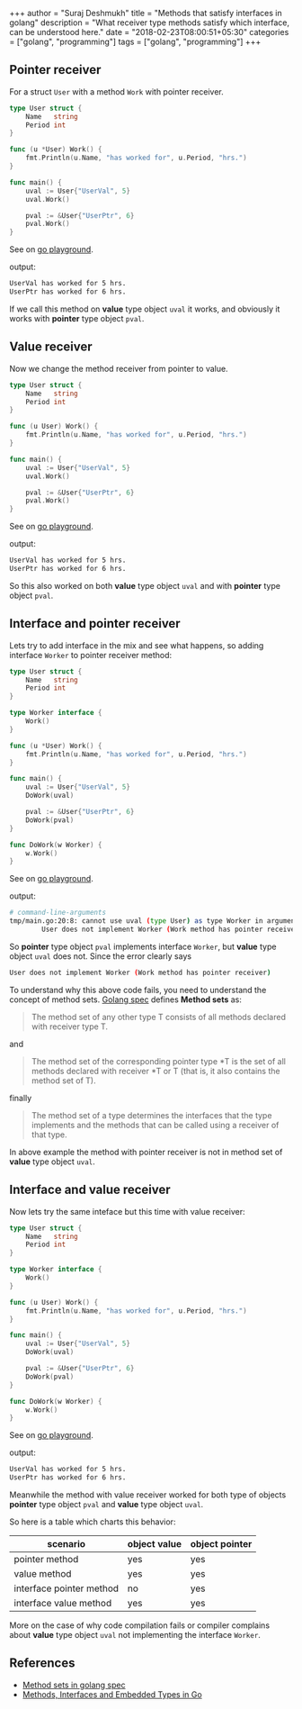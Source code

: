 +++
author = "Suraj Deshmukh"
title = "Methods that satisfy interfaces in golang"
description = "What receiver type methods satisfy which interface, can be understood here."
date = "2018-02-23T08:00:51+05:30"
categories = ["golang", "programming"]
tags = ["golang", "programming"]
+++

## Pointer receiver

For a struct `User` with a method `Work` with pointer receiver.

```go
type User struct {
    Name   string
    Period int
}

func (u *User) Work() {
    fmt.Println(u.Name, "has worked for", u.Period, "hrs.")
}

func main() {
    uval := User{"UserVal", 5}
    uval.Work()

    pval := &User{"UserPtr", 6}
    pval.Work()
}
```

See on [go playground](https://play.golang.org/p/PDsMlrd3QXV).

output:

```bash
UserVal has worked for 5 hrs.
UserPtr has worked for 6 hrs.
```

If we call this method on **value** type object `uval` it works, and obviously it works with **pointer** type object `pval`.

## Value receiver

Now we change the method receiver from pointer to value.

```go
type User struct {
    Name   string
    Period int
}

func (u User) Work() {
    fmt.Println(u.Name, "has worked for", u.Period, "hrs.")
}

func main() {
    uval := User{"UserVal", 5}
    uval.Work()

    pval := &User{"UserPtr", 6}
    pval.Work()
}
```

See on [go playground](https://play.golang.org/p/z7Q-B9PuzV2).

output:

```bash
UserVal has worked for 5 hrs.
UserPtr has worked for 6 hrs.
```

So this also worked on both **value** type object `uval` and with **pointer** type object `pval`.

## Interface and pointer receiver

Lets try to add interface in the mix and see what happens, so adding interface `Worker` to pointer receiver method:

```go
type User struct {
    Name   string
    Period int
}

type Worker interface {
    Work()
}

func (u *User) Work() {
    fmt.Println(u.Name, "has worked for", u.Period, "hrs.")
}

func main() {
    uval := User{"UserVal", 5}
    DoWork(uval)

    pval := &User{"UserPtr", 6}
    DoWork(pval)
}

func DoWork(w Worker) {
    w.Work()
}
```

See on [go playground](https://play.golang.org/p/shQ4PT66VaY).

output:

```bash
# command-line-arguments
tmp/main.go:20:8: cannot use uval (type User) as type Worker in argument to DoWork:
        User does not implement Worker (Work method has pointer receiver)
```

So **pointer** type object `pval` implements interface `Worker`, but **value** type object `uval` does not. Since the error clearly says

```bash
User does not implement Worker (Work method has pointer receiver)
```

To understand why this above code fails, you need to understand the concept of method sets. [Golang spec](https://golang.org/ref/spec#Method_sets) defines **Method sets** as:

>The method set of any other type T consists of all methods declared with receiver type T.

and

>The method set of the corresponding pointer type *T is the set of all methods declared with receiver *T or T (that is, it also contains the method set of T).

finally

>The method set of a type determines the interfaces that the type implements and the methods that can be called using a receiver of that type.

In above example the method with pointer receiver is not in method set of **value** type object `uval`.

## Interface and value receiver

Now lets try the same inteface but this time with value receiver:

```go
type User struct {
    Name   string
    Period int
}

type Worker interface {
    Work()
}

func (u User) Work() {
    fmt.Println(u.Name, "has worked for", u.Period, "hrs.")
}

func main() {
    uval := User{"UserVal", 5}
    DoWork(uval)

    pval := &User{"UserPtr", 6}
    DoWork(pval)
}

func DoWork(w Worker) {
    w.Work()
}
```

See on [go playground](https://play.golang.org/p/aW6kXdeNaqN).

output:

```bash
UserVal has worked for 5 hrs.
UserPtr has worked for 6 hrs.
```

Meanwhile the method with value receiver worked for both type of objects **pointer** type object `pval` and **value** type object `uval`.

So here is a table which charts this behavior:

   scenario              |   object value  |  object pointer
------------------------ |-----------------|-----------------
pointer method           |       yes       |     yes
value method             |       yes       |     yes
interface pointer method |       no        |     yes
interface value method   |       yes       |     yes


More on the case of why code compilation fails or compiler complains about **value** type object `uval` not implementing the interface `Worker`.


## References

- [Method sets in golang spec](https://golang.org/ref/spec#Method_sets)
- [Methods, Interfaces and Embedded Types in Go](https://www.ardanlabs.com/blog/2014/05/methods-interfaces-and-embedded-types.html)